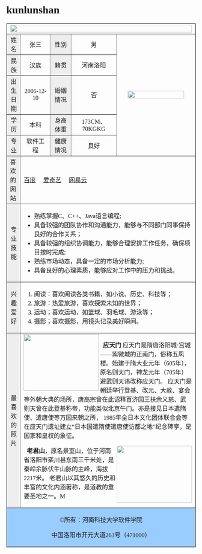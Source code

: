 # kunlunshan
<!DOCTYPE html>
<html lang="en">
<head>
    <meta charset="UTF-8">
    <meta name="viewport" content="width=device-width, initial-scale=1.0">
    <title>个人主页</title>
    <style>
        body{
            font-family: "宋体";
        }
    </style>
</head>
<body>
    <table border="1"width="600" align="center" cellspacing="0" cellpadding="0">
        <tr>
            <td colspan="5"><img src="./images/banner.png" alt="" style="width:100%;"></td>
        </tr>
        <tr align="center" valign="middle">
            <td bgcolor="#eee">姓名</td>
            <td>张三</td>
            <td bgcolor="#eee">性别</td>
            <td>男</td>
            <td rowspan="5"><img src="./images/photo.png" alt="" style="width: 150px;height: 100%;" ></td>
        </tr>
        <tr align="center">
            <td bgcolor="#eee">民族</td>
            <td>汉族</td>
            <td bgcolor="#eee">籍贯</td>
            <td>河南洛阳</td>
        </tr>
        <tr align="center">
            <td bgcolor="#eee">出生日期</td>
            <td>2005-12-10</td>
            <td bgcolor="#eee">婚姻情况</td>
            <td>否</td>
        </tr>
        <tr align="center">
            <td bgcolor="#eee">学历</td>
            <td>本科</td>
            <td bgcolor="#eee">身高体重</td>
            <td>173CM、70KGKG</td>
        </tr>
        <tr align="center">
            <td bgcolor="#eee">专业</td>
            <td>软件工程</td>
            <td bgcolor="#eee">健康情况</td>
            <td>良好</td>
        </tr>
        <tr>
            <td bgcolor="#eee">喜欢的网站</td>
            <td colspan="4"><a href="http://www.baidu.com" style="text-align: left;">百度</a>&nbsp;&nbsp;&nbsp;&nbsp;
                <a href="http://iqiyi.com" style="text-align: center;">爱奇艺</a>&nbsp;&nbsp;&nbsp;&nbsp;
                <a href="https://music.163.com" style="text-align: right;">网易云</a></td>
        </tr>
        <tr>
            <td bgcolor="#eee" align="center">专业技能</td>
            <td colspan="4">
                <ul>
                    <li>熟练掌握C、C++、Java语言编程;</li>
                    <li>具备较强的团队协作和沟通能力，能够与不同部门同事保持良好的合作关系；</li>
                    <li>具备较强的组织协调能力，能够合理安排工作任务，确保项目按时完成;</li>
                    <li>熟练市场动态，具备一定的市场分析能力;</li>
                    <li>具备良好的心理素质，能够应对工作中的压力和挑战。
                    </li>
                </ul>
            </td>
        </tr>
        <tr>
            <td bgcolor="#eee" align="center">兴趣爱好</td>
            <td colspan="4"><ol>
                <li>阅读：喜欢阅读各类书籍，如小说、历史、科技等；</li>
                <li>旅游：热爱旅游，喜欢探索未知的世界；</li>
                <li>运动；喜欢运动，如篮球、羽毛球、游泳等；</li>
                <li>摄影；喜欢摄影，用镜头记录美好瞬间。</li>
            </ol></td>
        </tr>
        <tr>
            <td bgcolor="#eee" align="center">最喜欢的照片</td>
            <td colspan="4" cellpadding="10">
                <img src="./images/应天门.jpg" alt=""  align="left" style="width: 200px; height: 150px;">
                <p>&nbsp;&nbsp;<b>应天门</b>
                应天门是隋唐洛阳城·宫城——紫微城的正南门，俗称五凤楼。始建于隋大业元年（605年），原名则天门，神龙元年（705年）避武则天讳改称应天门。
                应天门是朝廷举行登基、改元、大赦、宴会等外朝大典的场所，唐高宗曾在此诏释百济国王扶余义慈、武则天曾在此登基称帝，功能类似北京午门。亦是接见日本遣隋使、遣唐使等万国来朝之所，
                1985年全日本文化团体联合会等在应天门遗址建立“日本国遣隋使遣唐使访都之地”纪念碑亭，是国家和皇权的象征。</p>
                <img src="./images/老君山.webp" alt="" style="width: 200px; height: 150px;" align="right">
                <p>&nbsp;&nbsp;<b>老君山</b>，原名景室山，位于河南省洛阳市栾川县东南三千米处，是秦岭余脉伏牛山脉的主峰，海拔2217米。
                老君山以其悠久的历史和丰富的文化内涵著称，是道教的重要圣地之一。M</p>
            </td>
        </tr>
        <tr>
            <td colspan="5" height="50" bgcolor="#99CCFF" align="center">
                <p>&copy;所有：河南科技大学软件学院</p>
                <p>中国洛阳市开元大道263号（471000）</p>
            </td>
        </tr>
    </table>
</body>
</html>
